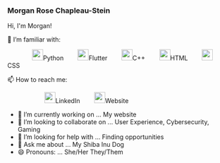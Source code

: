 ### Morgan Rose Chapleau-Stein

Hi, I'm Morgan! 

🌱 I’m familiar with:

    <img src="https://upload.wikimedia.org/wikipedia/commons/thumb/c/c3/Python-logo-notext.svg/1200px-Python-logo-notext.svg.png" width="25" height="25">Python  
    <img src="https://miro.medium.com/max/1000/1*ilC2Aqp5sZd1wi0CopD1Hw.png" width="25" height="25">Flutter  
    <img src="https://upload.wikimedia.org/wikipedia/commons/1/18/ISO_C%2B%2B_Logo.svg" width="25" height="25">C++  
    <img src="https://freeiconshop.com/wp-content/uploads/edd/html-flat.png" width="25" height="25">HTML  
    <img src="https://cdn.iconscout.com/icon/premium/png-512-thumb/css-language-805911.png" width="25" height="25">CSS  

📫 How to reach me:

      [<img src="https://image.flaticon.com/icons/png/512/174/174857.png" width="25" height="25">](https://www.linkedin.com/in/chapleaustein/)LinkedIn  
      [<img src="https://icons-for-free.com/iconfiles/png/512/web+website+www+icon+icon-1320196207033947200.png" width="25" height="25">](https://yuzuranger.github.io/)Website  


- 🔭 I’m currently working on ... My website
- 👯 I’m looking to collaborate on ... User Experience, Cybersecurity, Gaming
- 🤔 I’m looking for help with ... Finding opportunities
- 💬 Ask me about ... My Shiba Inu Dog
- 😄 Pronouns: ... She/Her They/Them

<!--
**YuzuRanger/YuzuRanger** is a ✨ _special_ ✨ repository because its `README.md` (this file) appears on your GitHub profile.

Here are some ideas to get you started:

- 🔭 I’m currently working on ...
- 🌱 I’m currently learning ...
- 👯 I’m looking to collaborate on ...
- 🤔 I’m looking for help with ...
- 💬 Ask me about ...
- 📫 How to reach me: ...
- 😄 Pronouns: ...
- ⚡ Fun fact: ...
-->
